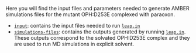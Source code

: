 Here you will find the input files and parameters needed to generate AMBER simulations files for the mutant OPH:D253E complexed with paraoxon.

- [`input`](input): contains the input files needed to run [`leap.in`](leap.in)
- [`simulations-files`](simulations-files): contains the outputs generated by running [`leap.in`](leap.in). These outputs correspond to the solvated OPH:D253E complex and they are used to run MD simulations in explicit solvent.
